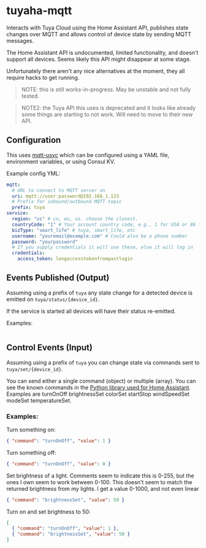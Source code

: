 # tuyaha-mqtt

Interacts with Tuya Cloud using the Home Assistant API, publishes state changes over MQTT and allows control of device state by sending MQTT messages.

The Home Assistant API is undocumented, limited functionality, and doesn't support all devices. Seems likely this API might disappear at some stage.

Unfortunately there aren't any nice alternatives at the moment, they all require hacks to get running.

> NOTE: this is still works-in-progress. May be unstable and not fully tested.

> NOTE2: the Tuya API this uses is deprecated and it looks like already some things are starting to not work. Will need to move to their new API.

## Configuration

This uses [mqtt-usvc](https://github.com/denwilliams/mqtt-usvc) which can be configured using a YAML file, environment variables, or using Consul KV.

Example config YML:

```yml
mqtt:
  # URL to connect to MQTT server on
  uri: mqtt://user:password@192.168.1.123
  # Prefix for inbound/outbound MQTT topic
  prefix: tuya
service:
  region: "us" # cn, eu, us. choose the closest.
  countryCode: "1" # Your account country code, e.g., 1 for USA or 86 for China
  bizType: "smart_life" # tuya, smart_life, etc
  username: "youremail@example.com" # Could also be a phone number
  password: "yourpassword"
  # If you supply credentials it will use these, else it will log in
  credentials:
    access_token: longaccesstokenfrompastlogin
```

## Events Published (Output)

Assuming using a prefix of `tuya` any state change for a detected device is emitted on `tuya/status/{device_id}`.

If the service is started all devices will have their status re-emitted.

Examples:

```

```

## Control Events (Input)

Assuming using a prefix of `tuya` you can change state via commands sent to `tuya/set/{device_id}`.

You can send either a single command (object) or multiple (array). You can see the known commands in the [Python library used for Home Assistant](https://github.com/PaulAnnekov/tuyaha/tree/master/tuyaha/devices). Examples are turnOnOff brightnessSet colorSet startStop windSpeedSet modeSet temperatureSet.

### Examples:

Turn something on:

```json
{ "command": "turnOnOff", "value": 1 }
```

Turn something off:

```json
{ "command": "turnOnOff", "value": 0 }
```

Set brightness of a light. Comments seem to indicate this is 0-255, but the ones I own seem to work between 0-100.
This doesn't seem to match the returned brightness from my lights. I get a value 0-1000, and not even linear

```json
{ "command": "brightnessSet", "value": 50 }
```

Turn on and set brightness to 50:

```json
[
  { "command": "turnOnOff", "value": 1 },
  { "command": "brightnessSet", "value": 50 }
]
```
